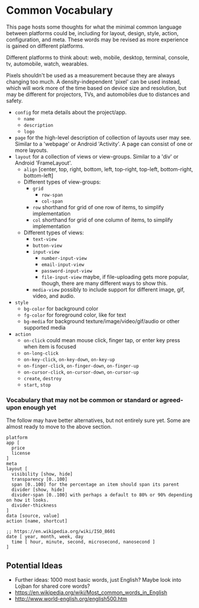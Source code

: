 # Common Vocabulary #
This page hosts some thoughts for what the minimal common language between platforms could be, including for layout, design, style, action, configuration, and meta. These words may be revised as more experience is gained on different platforms.

Different platforms to think about: web, mobile, desktop, terminal, console, tv, automobile, watch, wearables.

Pixels shouldn't be used as a measurement because they are always changing too much. A density-independent 'pixel' can be used instead, which will work more of the time based on device size and resolution, but may be different for projectors, TVs, and automobiles due to distances and safety.


- `config` for meta details about the project/app.
    - `name`
    - `description`
    - `logo`
- `page` for the high-level description of collection of layouts user may see. Similar to a 'webpage' or Android 'Activity'. A page can consist of one or more layouts.
- `layout` for a collection of views or view-groups. Similar to a 'div' or Android 'FrameLayout'.
  - `align` [center, top, right, bottom, left, top-right, top-left, bottom-right, bottom-left]
  - Different types of view-groups:
    - `grid`
      - `row-span`
      - `col-span`
    - `row` shorthand for grid of one row of items, to simplify implementation
    - `col` shorthand for grid of one column of items, to simplify implementation
  - Different types of views:
    - `text-view`
    - `button-view`
    - `input-view`
      - `number-input-view`
      - `email-input-view`
      - `password-input-view`
      - `file-input-view` maybe, if file-uploading gets more popular, though, there are many different ways to show this.
    - `media-view` possibly to include support for different image, gif, video, and audio.
- `style`
  - `bg-color` for background color
  - `fg-color` for foreground color, like for text
  - `bg-media` for background texture/image/video/gif/audio or other supported media
- `action`
  - `on-click` could mean mouse click, finger tap, or enter key press when item is focused
  - `on-long-click`
  - `on-key-click`, `on-key-down`, `on-key-up`
  - `on-finger-click`, `on-finger-down`, `on-finger-up`
  - `on-cursor-click`, `on-cursor-down`, `on-cursor-up`
  - `create`, `destroy`
  - `start`, `stop`



### Vocabulary that may not be common or standard or agreed-upon enough yet ###
The follow may have better alternatives, but not entirely sure yet. Some are almost ready to move to the above section.

    platform
    app [
      price
      license
    ]
    meta
    layout [
      visibility [show, hide]
      transparency [0..100]
      span [0..100] for the percentage an item should span its parent
      divider [show, hide]
      divider-span [0..100] with perhaps a default to 80% or 90% depending on how it looks.
      divider-thickness
    ]
    data [source, value]
    action [name, shortcut]
    
    ;; https://en.wikipedia.org/wiki/ISO_8601
    date [ year, month, week, day
      time [ hour, minute, second, microsecond, nanosecond ]
    ]

## Potential Ideas ##
- Further ideas: 1000 most basic words, just English? Maybe look into Lojban for shared core words?
- https://en.wikipedia.org/wiki/Most_common_words_in_English
- http://www.world-english.org/english500.htm
